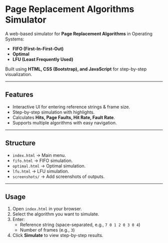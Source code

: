 # Page Replacement Algorithms Simulator 

A web-based simulator for **Page Replacement Algorithms** in Operating Systems:
- **FIFO (First-In-First-Out)**
- **Optimal**
- **LFU (Least Frequently Used)**

Built using **HTML, CSS (Bootstrap), and JavaScript** for step-by-step visualization.

---

##  Features
- Interactive UI for entering reference strings & frame size.
- Step-by-step simulation with highlights.
- Calculates **Hits, Page Faults, Hit Rate, Fault Rate**.
- Supports multiple algorithms with easy navigation.

---

##  Structure
- `index.html` → Main menu.
- `fifo.html` → FIFO simulation.
- `optimal.html` → Optimal simulation.
- `lfu.html` → LFU simulation.
- `screenshots/` → Add screenshots of outputs.

---

##  Usage
1. Open `index.html` in your browser.
2. Select the algorithm you want to simulate.
3. Enter:
   - Reference string (space-separated, e.g., `7 0 1 2 0 3 0 4`)
   - Number of frames (e.g., `3`)
4. Click **Simulate** to view step-by-step results.


